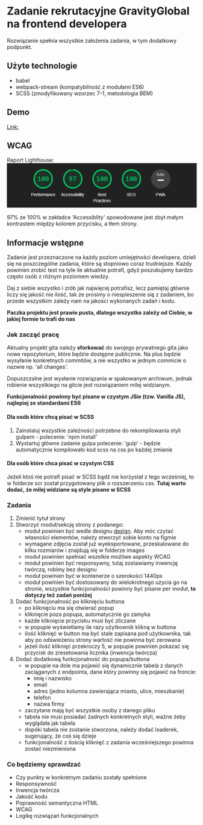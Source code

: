 # Zadanie rekrutacyjne GravityGlobal na frontend developera

Rozwiązanie spełnia wszystkie założenia zadania, w tym dodatkowy podpunkt.

## Użyte technologie

- babel
- webpack-stream (kompatybilność z modułami ES6)
- SCSS (zmodyfikowany wzorzec 7-1, metodologia BEM)

## Demo

[Link:](https://www.bartlomiej-tutak.pl/projekty/frontend-recruitment-task-gravityglobal/)

## WCAG

Raport Lighthouse:
![raport lighthouse](raportLighthouse.png)

97% ze 100% w zakładce 'Accessiblity' spowodowane jest zbyt małym kontrastem między kolorem przycisku, a tłem strony.

## Informacje wstępne

Zadanie jest przeznaczone na każdy poziom umiejętności developera, dzieli się na poszczególne zadania,
które są stopniowo coraz trudniejsze. Każdy powinien zrobić test na tyle ile aktualnie potrafi, gdyż
poszukujemy bardzo często osób z różnym poziomem wiedzy.

Daj z siebie wszystko i zrób jak najwięcej potrafisz, lecz pamiętaj głównie liczy się jakość nie ilość, tak że prosimy
o niespieszenie się z zadaniem, bo przede wszystkim zależy nam na jakości wykonanych zadań
i kodu.

**Paczka projektu jest prawie pusta, dlatego wszystko zależy od Ciebie,
w jakiej formie to trafi do nas**

### Jak zacząć pracę

Aktualny projekt gita należy **sforkować** do swojego prywatnego gita jako nowe repozytorium,
które będzie dostępne publicznie. Na plus będzie wysyłanie konkretnych commitów,
a nie wszystko w jednym commicie o nazwie np. 'all changes'.

Dopuszczalne jest wysłanie rozwiązania w spakowanym archiwum, jednak robienie wszystkiego
na gitcie jest rozwiązaniem milej widzianym.

**Funkcjonalność powinny być pisane w czystym JSie (tzw. Vanilla JS), najlepiej ze standardami ES6**

#### Dla osób które chcą pisać w SCSS

1. Zainstaluj wszystkie zależności potrzebne do rekompilowania styli gulpem -
   polecenie: 'npm install'
2. Wystartuj główne zadanie gulpa polecenie: 'gulp' - będzie automatycznie kompilowało
   kod scss na css po każdej zmianie

#### Dla osób które chca pisać w czystym CSS

Jeżeli ktoś nie potrafi pisać w SCSS bądź nie korzystał z tego wcześniej, to w folderze scr został przygotowany
plik o rozszerzeniu css. **Tutaj warto dodać, że milej widziane są style pisane w SCSS**

### Zadania

1. Zmienić tytuł strony
2. Stworzyć moduł/sekcję strony z podanego:
   - moduł powinien być wedle designu [design](https://www.figma.com/file/dqY9uYrUYPyr5yjeECoy6X/Recruitment-Task). Aby móc czytać własności elementów, należy stworzyć sobie konto na figmie
   - wymagane zdjęcia został już wyeksportowane, przeskalowane do kilku rozmiarów i znajdują się w folderze images
   - moduł powinien spełniać wszelkie możliwe aspekty WCAG
   - moduł powinien być responsywny, tutaj zostawiamy inwencję twórczą, robimy bez designu
   - moduł powinien być w kontenerze o szerokości 1440px
   - moduł powinien być dostosowany do wielokrotnego użycia go na stronie,
     wszystkie funkcjonalności powinny być pisane per moduł, **to dotyczy też zadań poniżej**
3. Dodać funkcjonalność po kliknięciu buttona
   - po kliknięciu ma się otwierać popup
   - kliknięcie poza popupa, automatycznie go zamyka
   - każde kliknięcie przycisku musi być zliczane
   - w popupie wyświetlamy ile razy użytkownik klikną w buttona
   - ilość kliknięć w button ma być stale zapisana pod użytkownika,
     tak aby po odświeżeniu strony wartość nie powinna być zerowana
   - jeżeli ilość kliknięć przekroczy 5, w popupie powinien pokazać się przycisk do zresetowania licznika (inwencja twórcza)
4. Dodać dodatkową funkcjonalność do popupa/buttona
   - w popupie na dole ma pojawić się dynamicznie tabela z danych zaciąganych z endpointa, dane który powinny się pojawić na froncie:
     - imię i nazwisko
     - email
     - adres (jedno kolumna zawierająca miasto, ulice, mieszkanie)
     - telefon
     - nazwa firmy
   - zaczytane mają być wszystkie osoby z danego pliku
   - tabela nie musi posiadać żadnych konkretnych styli, ważne żeby wyglądała jak tabela
   - dopóki tabela nie zostanie stworzona, należy dodać loaderek, sugerujący, że coś się dzieje
   - funkcjonalność z ilością kliknięć z zadania wcześniejszego powinna zostać niezmieniona

### Co będziemy sprawdzać

- Czy punkty w konkretnym zadaniu zostały spełnione
- Responsywność
- Inwencja twórcza
- Jakość kodu
- Poprawność semantyczna HTML
- WCAG
- Logikę rozwiązań funkcjonalnych
